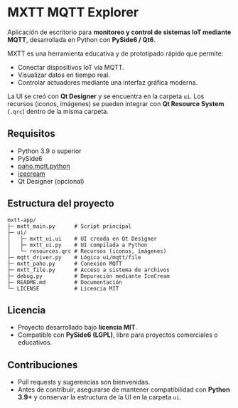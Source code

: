 # MXTT MQTT Explorer

Aplicación de escritorio para **monitoreo y control de sistemas IoT mediante MQTT**, desarrollada en Python con **PySide6 / Qt6**.

MXTT es una herramienta educativa y de prototipado rápido que permite:

- Conectar dispositivos IoT vía MQTT.
- Visualizar datos en tiempo real.
- Controlar actuadores mediante una interfaz gráfica moderna.

La UI se creó con **Qt Designer** y se encuentra en la carpeta `ui`. Los recursos (iconos, imágenes) se pueden integrar con **Qt Resource System** (`.qrc`) dentro de la misma carpeta.

## Requisitos

- Python 3.9 o superior
- PySide6
- [paho.mqtt.python](https://github.com/eclipse-paho/paho.mqtt.python)
- [icecream](https://github.com/gruns/icecream)
- Qt Designer (opcional)

## Estructura del proyecto

```
mxtt-app/
├─ mxtt_main.py      # Script principal
├─ ui/
│   ├─ mxtt_ui.ui    # UI creada en Qt Designer
│   ├─ mxtt_ui.py    # UI compilada a Python
│   └─ resources.qrc # Recursos (iconos, imágenes)
├─ mqtt_driver.py    # Lógica ui/mqtt/file
├─ mxtt_paho.py      # Conexión MQTT
├─ mxtt_file.py      # Acceso a sistema de archivos
├─ debug.py          # Depuración mediante IceCream
├─ README.md         # Documentación
└─ LICENSE           # Licencia MIT
```

## Licencia

* Proyecto desarrollado bajo **licencia MIT**.
* Compatible con **PySide6 (LGPL)**, libre para proyectos comerciales o educativos.

## Contribuciones

* Pull requests y sugerencias son bienvenidas.
* Antes de contribuir, asegurarse de mantener compatibilidad con **Python 3.9+** y conservar la estructura de la UI en la carpeta `ui`.
